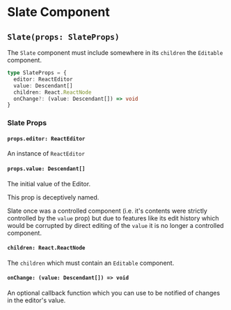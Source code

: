 # Slate Component

## `Slate(props: SlateProps)`

The `Slate` component must include somewhere in its `children` the `Editable` component.

```typescript
type SlateProps = {
  editor: ReactEditor
  value: Descendant[]
  children: React.ReactNode
  onChange?: (value: Descendant[]) => void
}
```

### Slate Props

#### `props.editor: ReactEditor`

An instance of `ReactEditor`

#### `props.value: Descendant[]`

The initial value of the Editor.

This prop is deceptively named.

Slate once was a controlled component (i.e. it's contents were strictly controlled by the `value` prop) but due to features like its edit history which would be corrupted by direct editing of the `value` it is no longer a controlled component.

#### `children: React.ReactNode`

The `children` which must contain an `Editable` component.

#### `onChange: (value: Descendant[]) => void`

An optional callback function which you can use to be notified of changes in the editor's value.
